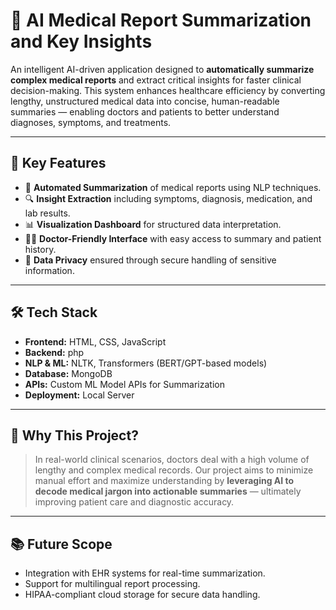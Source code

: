 
# 🧠 AI Medical Report Summarization and Key Insights

An intelligent AI-driven application designed to **automatically summarize complex medical reports** and extract critical insights for faster clinical decision-making. This system enhances healthcare efficiency by converting lengthy, unstructured medical data into concise, human-readable summaries — enabling doctors and patients to better understand diagnoses, symptoms, and treatments.

---

## 🚀 Key Features

- 📝 **Automated Summarization** of medical reports using NLP techniques.
- 🔍 **Insight Extraction** including symptoms, diagnosis, medication, and lab results.
- 📊 **Visualization Dashboard** for structured data interpretation.
- 🧑‍⚕️ **Doctor-Friendly Interface** with easy access to summary and patient history.
- 🔐 **Data Privacy** ensured through secure handling of sensitive information.

---

## 🛠️ Tech Stack

- **Frontend:** HTML, CSS, JavaScript  
- **Backend:** php  
- **NLP & ML:**  NLTK, Transformers (BERT/GPT-based models)  
- **Database:**  MongoDB  
- **APIs:** Custom ML Model APIs for Summarization  
- **Deployment:** Local Server

---

## 📌 Why This Project?

> In real-world clinical scenarios, doctors deal with a high volume of lengthy and complex medical records. Our project aims to minimize manual effort and maximize understanding by **leveraging AI to decode medical jargon into actionable summaries** — ultimately improving patient care and diagnostic accuracy.

---


## 📚 Future Scope

- Integration with EHR systems for real-time summarization.
- Support for multilingual report processing.
- HIPAA-compliant cloud storage for secure data handling.
